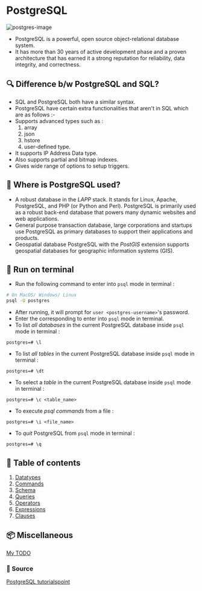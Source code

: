# PostgreSQL

![postgres-image](https://images.g2crowd.com/uploads/product/image/social_landscape/social_landscape_251be2af3ae607c45c14e816eaa1cf41/postgresql.png)

- PostgreSQL is a powerful, open source object-relational database system.
- It has more than 30 years of active development phase and a proven architecture that has earned it a strong reputation for reliability, data integrity, and correctness.

## 🔍 Difference b/w PostgreSQL and SQL?

- SQL and PostgreSQL both have a similar syntax.
- PostgreSQL have certain extra functionalities that aren't in SQL which are as follows :-
- Supports advanced types such as :
  1. array
  2. json
  3. hstore
  4. user-defined type.
- It supports IP Address Data type.
- Also supports partial and bitmap indexes.
- Gives wide range of options to setup triggers.

## 🤔 Where is PostgreSQL used?

- A robust database in the _LAPP_ stack. It stands for Linux, Apache, PostgreSQL, and PHP (or Python and Perl). PostgreSQL is primarily used as a robust back-end database that powers many dynamic websites and web applications.
- General purpose transaction database, large corporations and startups use PostgreSQL as primary databases to support their applications and products.
- Geospatial database PostgreSQL with the _PostGIS_ extension supports geospatial databases for geographic information systems (GIS).

## 💽 Run on terminal

- Run the following command to enter into `psql` mode in terminal :

```bash
# On MacOS/ Windows/ Linux
psql -U postgres
```

- After running, it will prompt for `user <postgres-username>`'s password.
- Enter the corresponding to enter into `psql` mode in terminal.
- To list _all databases_ in the current PostgreSQL database inside `psql` mode in terminal :

```postgres
postgres=# \l
```

- To list _all tables_ in the current PostgreSQL database inside `psql` mode in terminal :

```postgres
postgres=# \dt
```

- To select a _table_ in the current PostgreSQL database inside `psql` mode in terminal :

```postgres
postgres=# \c <table_name>
```

- To execute _psql commands_ from a file :

```postgres
postgres=# \i <file_name>
```

- To _quit_ PostgreSQL from `psql` mode in terminal :

```postgres
postgres=# \q
```

## 📑 Table of contents

1. [Datatypes](bin/src/datatypes.md)
2. [Commands](bin/src/commands.md)
3. [Schema](bin/src/schema.md)
4. [Queries](bin/src/queries.md)
5. [Operators](bin/src/operator.md)
6. [Expressions](bin/src/expression.md)
7. [Clauses](bin/src/clauses.md)

## 📦 Miscellaneous

[My TODO](bin/TODO.md)

### 🧾 Source

[PostgreSQL tutorialspoint](https://www.tutorialspoint.com/postgresql/index.htm)
